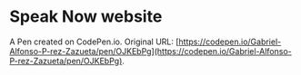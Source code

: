 # Speak Now website

A Pen created on CodePen.io. Original URL: [https://codepen.io/Gabriel-Alfonso-P-rez-Zazueta/pen/OJKEbPg](https://codepen.io/Gabriel-Alfonso-P-rez-Zazueta/pen/OJKEbPg).

